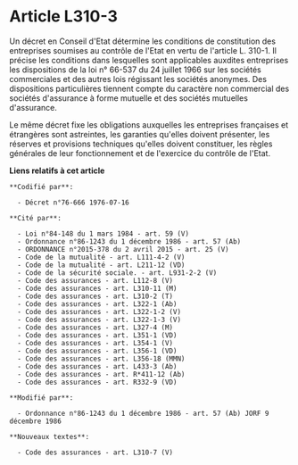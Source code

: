 # Article L310-3

Un décret en Conseil d'Etat détermine les conditions de constitution des entreprises soumises au contrôle de l'Etat en vertu
de l'article L. 310-1. Il précise les conditions dans lesquelles sont applicables auxdites entreprises les dispositions de la
loi n° 66-537 du 24 juillet 1966 sur les sociétés commerciales et des autres lois régissant les sociétés anonymes. Des
dispositions particulières tiennent compte du caractère non commercial des sociétés d'assurance à forme mutuelle et des
sociétés mutuelles d'assurance.

Le même décret fixe les obligations auxquelles les entreprises françaises et étrangères sont astreintes, les garanties
qu'elles doivent présenter, les réserves et provisions techniques qu'elles doivent constituer, les règles générales de leur
fonctionnement et de l'exercice du contrôle de l'Etat.

**Liens relatifs à cet article**

	**Codifié par**:

	  - Décret n°76-666 1976-07-16

	**Cité par**:

	  - Loi n°84-148 du 1 mars 1984 - art. 59 (V)
	  - Ordonnance n°86-1243 du 1 décembre 1986 - art. 57 (Ab)
	  - ORDONNANCE n°2015-378 du 2 avril 2015 - art. 25 (V)
	  - Code de la mutualité - art. L111-4-2 (V)
	  - Code de la mutualité - art. L211-12 (VD)
	  - Code de la sécurité sociale. - art. L931-2-2 (V)
	  - Code des assurances - art. L112-8 (V)
	  - Code des assurances - art. L310-11 (M)
	  - Code des assurances - art. L310-2 (T)
	  - Code des assurances - art. L322-1 (Ab)
	  - Code des assurances - art. L322-1-2 (V)
	  - Code des assurances - art. L322-1-3 (V)
	  - Code des assurances - art. L327-4 (M)
	  - Code des assurances - art. L351-1 (VD)
	  - Code des assurances - art. L354-1 (V)
	  - Code des assurances - art. L356-1 (VD)
	  - Code des assurances - art. L356-18 (MMN)
	  - Code des assurances - art. L433-3 (Ab)
	  - Code des assurances - art. R*411-12 (Ab)
	  - Code des assurances - art. R332-9 (VD)

	**Modifié par**:

	  - Ordonnance n°86-1243 du 1 décembre 1986 - art. 57 (Ab) JORF 9 décembre 1986

	**Nouveaux textes**:

	  - Code des assurances - art. L310-7 (V)
